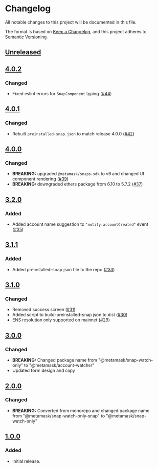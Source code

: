 # Changelog

All notable changes to this project will be documented in this file.

The format is based on [Keep a Changelog](https://keepachangelog.com/en/1.0.0/),
and this project adheres to [Semantic Versioning](https://semver.org/spec/v2.0.0.html).

## [Unreleased]

## [4.0.2]

### Changed

- Fixed eslint errors for `SnapComponent` typing ([#44](https://github.com/MetaMask/snap-watch-only/pull/44))

## [4.0.1]

### Changed

- Rebuilt `preinstalled-snap.json` to match release 4.0.0 ([#42](https://github.com/MetaMask/snap-watch-only/pull/42))

## [4.0.0]

### Changed

- **BREAKING:** upgraded `@metamask/snaps-sdk` to v6 and changed UI component rendering ([#39](https://github.com/MetaMask/snap-watch-only/pull/39))
- **BREAKING:** downgraded ethers package from 6.10 to 5.7.2 ([#37](https://github.com/MetaMask/snap-watch-only/pull/37))

## [3.2.0]

### Added

- Added account name suggestion to `"notify:accountCreated"` event ([#35](https://github.com/MetaMask/snap-watch-only/pull/35))

## [3.1.1]

### Added

- Added preinstalled-snap.json file to the repo ([#33](https://github.com/MetaMask/snap-watch-only/pull/33))

## [3.1.0]

### Changed

- Removed success screen ([#31](https://github.com/MetaMask/snap-watch-only/pull/31))
- Added script to build-preinstalled-snap json to dist ([#30](https://github.com/MetaMask/snap-watch-only/pull/30))
- ENS resolution only supported on mainnet ([#29](https://github.com/MetaMask/snap-watch-only/pull/29))

## [3.0.0]

### Changed

- **BREAKING:** Changed package name from "@metamask/snap-watch-only" to "@metamask/account-watcher"
- Updated form design and copy

## [2.0.0]

### Changed

- **BREAKING:** Converted from monorepo and changed package name from "@metamask/snap-watch-only-snap" to "@metamask/snap-watch-only"

## [1.0.0]

### Added

- Initial release.

[Unreleased]: https://github.com/metamask/snap-watch-only/compare/v4.0.2...HEAD
[4.0.2]: https://github.com/metamask/snap-watch-only/compare/v4.0.1...v4.0.2
[4.0.1]: https://github.com/metamask/snap-watch-only/compare/v4.0.0...v4.0.1
[4.0.0]: https://github.com/metamask/snap-watch-only/compare/v3.2.0...v4.0.0
[3.2.0]: https://github.com/metamask/snap-watch-only/compare/v3.1.1...v3.2.0
[3.1.1]: https://github.com/metamask/snap-watch-only/compare/v3.1.0...v3.1.1
[3.1.0]: https://github.com/metamask/snap-watch-only/compare/v3.0.0...v3.1.0
[3.0.0]: https://github.com/metamask/snap-watch-only/compare/v2.0.0...v3.0.0
[2.0.0]: https://github.com/metamask/snap-watch-only/compare/v1.0.0...v2.0.0
[1.0.0]: https://github.com/metamask/snap-watch-only/releases/tag/v1.0.0
